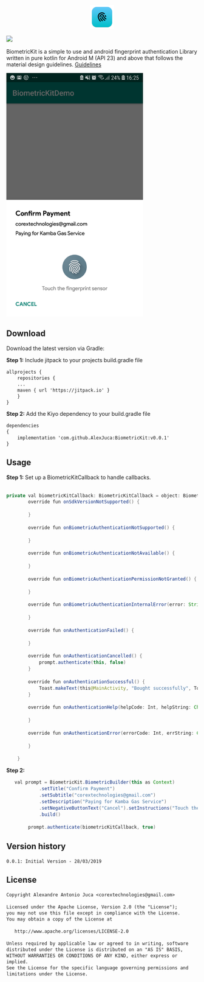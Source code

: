 
<p align="center">
    <a href="#" target="_blank">
        <img src="logo.png" width="64" alt="BiometricKit Fingerprint Authentication Library" />
    </a>
</p>



[![](https://jitpack.io/v/AlexJuca/BiometricKit.svg)](https://jitpack.io/#AlexJuca/BiometricKit)


BiometricKit is a simple to use and android fingerprint authentication Library written in pure kotlin for Android M (API 23) and above that follows the material design guidelines. <a href="https://material.io/design/platform-guidance/android-fingerprint.html#standard-fingerprint" target="_blank">Guidelines</a>

<img src="https://raw.githubusercontent.com/AlexJuca/BiometricKit/master/demo.png" width="360" height="640">

Download
--------

Download the latest version via Gradle:

**Step 1:** Include jitpack to your projects build.gradle file
```
allprojects {
    repositories {
	...
	maven { url 'https://jitpack.io' }
    }
}
```

**Step 2:** Add the Kiyo dependency to your build.gradle file

```
dependencies
{
	implementation 'com.github.AlexJuca:BiometricKit:v0.0.1'
}
```


Usage
----------

**Step 1:** Set up a BiometricKitCallback to handle callbacks. 
```java

private val biometricKitCallback: BiometricKitCallback = object: BiometricKitCallback {
        override fun onSdkVersionNotSupported() {

        }

        override fun onBiometricAuthenticationNotSupported() {

        }

        override fun onBiometricAuthenticationNotAvailable() {

        }

        override fun onBiometricAuthenticationPermissionNotGranted() {

        }

        override fun onBiometricAuthenticationInternalError(error: String) {

        }

        override fun onAuthenticationFailed() {

        }

        override fun onAuthenticationCancelled() {
            prompt.authenticate(this, false)
        }

        override fun onAuthenticationSuccessful() {
            Toast.makeText(this@MainActivity, "Bought successfully", Toast.LENGTH_SHORT).show()
        }

        override fun onAuthenticationHelp(helpCode: Int, helpString: CharSequence?) {

        }

        override fun onAuthenticationError(errorCode: Int, errString: CharSequence?) {

        }

    }
```

**Step 2:** 

```java
   val prompt = BiometricKit.BiometricBuilder(this as Context)
            .setTitle("Confirm Payment")
            .setSubtitle("corextechnologies@gmail.com")
            .setDescription("Paying for Kamba Gas Service")
            .setNegativeButtonText("Cancel").setInstructions("Touch the fingerprint sensor")
            .build()

        prompt.authenticate(biometricKitCallback, true)
```

## Version history
``` 0.0.1: Initial Version - 28/03/2019 ``` <br/>

License
--------

    Copyright Alexandre Antonio Juca <corextechnologies@gmail.com>

    Licensed under the Apache License, Version 2.0 (the "License");
    you may not use this file except in compliance with the License.
    You may obtain a copy of the License at

       http://www.apache.org/licenses/LICENSE-2.0

    Unless required by applicable law or agreed to in writing, software
    distributed under the License is distributed on an "AS IS" BASIS,
    WITHOUT WARRANTIES OR CONDITIONS OF ANY KIND, either express or implied.
    See the License for the specific language governing permissions and
    limitations under the License.

